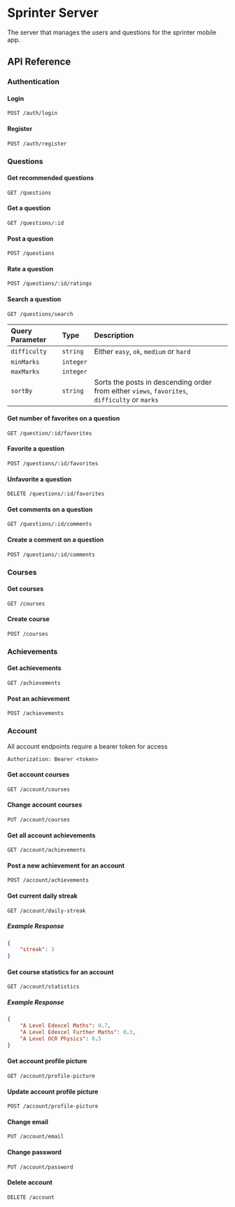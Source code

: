 # Sprinter Server

The server that manages the users and questions for the sprinter mobile app.

## API Reference

### Authentication

#### Login

```http
POST /auth/login
```

#### Register

```http
POST /auth/register
```

### Questions

#### Get recommended questions

```http
GET /questions
```

#### Get a question

```http
GET /questions/:id
```

#### Post a question

```http
POST /questions
```

#### Rate a question

```http
POST /questions/:id/ratings
```

#### Search a question

```http
GET /questions/search
```

| Query Parameter | Type      | Description                                                                                   |
| :-------------- | :-------- | :-------------------------------------------------------------------------------------------- |
| `difficulty`    | `string`  | Either `easy`, `ok`, `medium` or `hard`                                                       |
| `minMarks`      | `integer` |                                                                                               |
| `maxMarks`      | `integer` |                                                                                               |
| `sortBy`        | `string`  | Sorts the posts in descending order from either `views`, `favorites`, `difficulty` or `marks` |

#### Get number of favorites on a question

```http
GET /question/:id/favorites
```

#### Favorite a question

```http
POST /questions/:id/favorites
```

#### Unfavorite a question

```http
DELETE /questions/:id/favorites
```

#### Get comments on a question

```http
GET /questions/:id/comments
```

#### Create a comment on a question

```http
POST /questions/:id/comments
```

### Courses

#### Get courses

```http
GET /courses
```

#### Create course

```http
POST /courses
```

### Achievements

#### Get achievements

```http
GET /achievements
```

#### Post an achievement

```http
POST /achievements
```

### Account

All account endpoints require a bearer token for access

```http
Authorization: Bearer <token>
```

#### Get account courses

```http
GET /account/courses
```

#### Change account courses

```http
PUT /account/courses
```

#### Get all account achievements

```http
GET /account/achievements
```

#### Post a new achievement for an account

```http
POST /account/achievements
```

#### Get current daily streak

```http
GET /account/daily-streak
```

##### Example Response

```json
{
    "streak": 3
}
```

#### Get course statistics for an account

```http
GET /account/statistics
```

##### Example Response

```json
{
    "A Level Edexcel Maths": 0.7,
    "A Level Edexcel Further Maths": 0.3,
    "A Level OCR Physics": 0.5
}
```

#### Get account profile picture

```http
GET /account/profile-picture
```

#### Update account profile picture

```http
POST /account/profile-picture
```

#### Change email

```http
PUT /account/email
```

#### Change password

```http
PUT /account/password
```

#### Delete account

```http
DELETE /account
```
